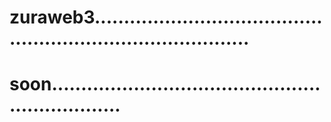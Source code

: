 # zuraweb3................................................................................
# soon.................................................................

